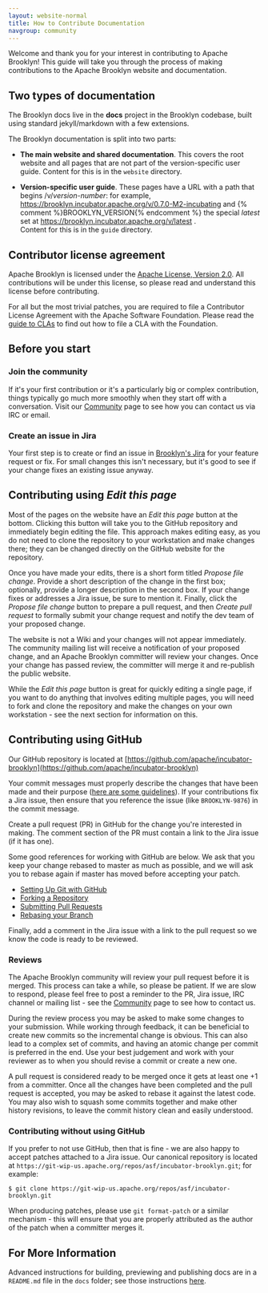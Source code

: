 ```yaml
---
layout: website-normal
title: How to Contribute Documentation
navgroup: community
---
```


<!-- TODO do we want this page?  can be simplified a lot since the process is identical as for how-to-contribute,
     with the exception of the "Edit this Page" (and reminder we can accept small changes without CLA or Jira);
     we could promote much of the content from README.md to here... -->


Welcome and thank you for your interest in contributing to Apache Brooklyn! This guide will take you through the
process of making contributions to the Apache Brooklyn website and documentation.


Two types of documentation
--------------------------

The Brooklyn docs live in the **docs** project in the Brooklyn codebase,
built using standard jekyll/markdown with a few extensions.

The Brooklyn documentation is split into two parts:

- **The main website and shared documentation**. This covers the root website
  and all pages that are not part of the version-specific user guide.
  Content for this is in the `website` directory.
  
- **Version-specific user guide**. These pages have a URL with a path that
  begins /v/*version-number*: for example,
  https://brooklyn.incubator.apache.org/v/0.7.0-M2-incubating and {% comment %}BROOKLYN_VERSION{% endcomment %}
  the special *latest* set at https://brooklyn.incubator.apache.org/v/latest .  
  Content for this is in the `guide` directory.


Contributor license agreement
-----------------------------

Apache Brooklyn is licensed under the [Apache License, Version 2.0](https://www.apache.org/licenses/LICENSE-2.0). All
contributions will be under this license, so please read and understand this license before contributing.

For all but the most trivial patches, you are required to file a Contributor License Agreement with the Apache
Software Foundation. Please read the [guide to CLAs](https://www.apache.org/licenses/#clas) to find out how to file a
CLA with the Foundation.


Before you start
----------------

### Join the community

If it's your first contribution or it's a particularly big or complex contribution, things typically go much more
smoothly when they start off with a conversation. Visit our [Community](index.html) page to see how you can contact
us via IRC or email.

### Create an issue in Jira

Your first step is to create or find an issue in [Brooklyn's Jira](https://issues.apache.org/jira/browse/BROOKLYN)
for your feature request or fix. For small changes this isn't necessary, but it's good to see if your change fixes an
existing issue anyway.


Contributing using *Edit this page*
-----------------------------------

Most of the pages on the website have an *Edit this page* button at the bottom.
Clicking this button will take you to the GitHub repository and immediately
begin editing the file. This approach makes editing easy, as you do not need to
clone the repository to your workstation and make changes there; they can be
changed directly on the GitHub website for the repository.

Once you have made your edits, there is a short form titled *Propose file
change*. Provide a short description of the change in the first box; optionally,
provide a longer description in the second box. If your change fixes or
addresses a Jira issue, be sure to mention it. Finally, click the *Propose file
change* button to prepare a pull request, and then *Create pull request* to
formally submit your change request and notify the dev team of your proposed
change.

The website is not a Wiki and your changes will not appear immediately. The
community mailing list will receive a notification of your proposed change, and
an Apache Brooklyn committer will review your changes. Once your change has
passed review, the committer will merge it and re-publish the public website.

While the *Edit this page* button is great for quickly editing a single page, if
you want to do anything that involves editing multiple pages, you will need to
fork and clone the repository and make the changes on your own workstation - see
the next section for information on this.


Contributing using GitHub
-------------------------

Our GitHub repository is located at
[https://github.com/apache/incubator-brooklyn](https://github.com/apache/incubator-brooklyn)

Your commit messages must properly describe the changes that have been made and
their purpose ([here are some
guidelines](http://tbaggery.com/2008/04/19/a-note-about-git-commit-messages.html)).
If your contributions fix a Jira issue, then ensure that you reference the issue
(like `BROOKLYN-9876`) in the commit message.

Create a pull request (PR) in GitHub for the change you're interested in making.
The comment section of the PR must contain a link to the Jira issue (if it has
one).

Some good references for working with GitHub are below.  We ask that you keep
your change rebased to master as much as possible, and we will ask you to rebase
again if master has moved before accepting your patch.

- [Setting Up Git with GitHub](https://help.github.com/articles/set-up-git)
- [Forking a Repository](https://help.github.com/articles/fork-a-repo)
- [Submitting Pull Requests](https://help.github.com/articles/using-pull-requests)
- [Rebasing your Branch](https://help.github.com/articles/interactive-rebase)

Finally, add a comment in the Jira issue with a link to the pull request so we
know the code is ready to be reviewed.


### Reviews

The Apache Brooklyn community will review your pull request before it is merged.
This process can take a while, so please be patient. If we are slow to respond,
please feel free to post a reminder to the PR, Jira issue, IRC channel or
mailing list - see the [Community](index.html) page to see how to contact us.

During the review process you may be asked to make some changes to your
submission. While working through feedback, it can be beneficial to create new
commits so the incremental change is obvious.  This can also lead to a complex
set of commits, and having an atomic change per commit is preferred in the end.
Use your best judgement and work with your reviewer as to when you should revise
a commit or create a new one.

A pull request is considered ready to be merged once it gets at least one +1
from a committer. Once all the changes have been completed and the pull request
is accepted, you may be asked to rebase it against the latest code. You may also
wish to squash some commits together and make other history revisions, to leave
the commit history clean and easily understood.


### Contributing without using GitHub

If you prefer to not use GitHub, then that is fine - we are also happy to accept
patches attached to a Jira issue.  Our canonical repository is located at
`https://git-wip-us.apache.org/repos/asf/incubator-brooklyn.git`; for example:

    $ git clone https://git-wip-us.apache.org/repos/asf/incubator-brooklyn.git

When producing patches, please use `git format-patch` or a similar mechanism -
this will ensure that you are properly attributed as the author of the patch
when a committer merges it.


For More Information
--------------------

Advanced instructions for building, previewing and publishing docs are in a `README.md` file
in the `docs` folder; see those instructions
[here](https://github.com/apache/incubator-brooklyn/tree/master/docs/README.md).
